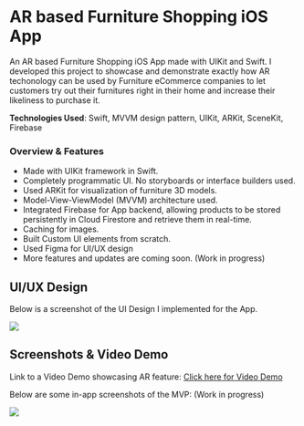 # AR based Furniture Shopping iOS App

An AR based Furniture Shopping iOS App made with UIKit and Swift. I developed this project to showcase and demonstrate exactly how AR techonology can be used by Furniture eCommerce companies to let customers try out their furnitures right in their home and increase their likeliness to purchase it.

**Technologies Used**: Swift, MVVM design pattern, UIKit, ARKit, SceneKit, Firebase

### Overview & Features

- Made with UIKit framework in Swift.
- Completely programmatic UI. No storyboards or interface builders used.
- Used ARKit for visualization of furniture 3D models.
- Model-View-ViewModel (MVVM) architecture used.
- Integrated Firebase for App backend, allowing products to be stored persistently in Cloud Firestore and retrieve them in real-time.
- Caching for images.
- Built Custom UI elements from scratch.
- Used Figma for UI/UX design
- More features and updates are coming soon. (Work in progress)

## UI/UX Design

Below is a screenshot of the UI Design I implemented for the App.

![](https://i.ibb.co/c8dvv4J/Screenshot-2021-04-14-at-10-09-49-AM.png)

## Screenshots & Video Demo

Link to a Video Demo showcasing AR feature: [Click here for Video Demo](https://youtu.be/kMHFu1VT5Xo)

Below are some in-app screenshots of the MVP: (Work in progress)

![](https://i.ibb.co/cwpSNmM/AR-Shot-Screenshots-PNG.png)
